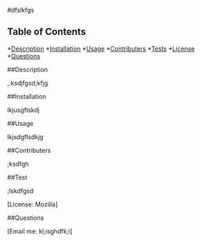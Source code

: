 

  #dfslkfgs

  ## Table of Contents
  *[Description](#description)
  *[Installation](#installation)
  *[Usage](#usage)
  *[Contributers](#contribute)
  *[Tests](#tests)
  *[License](#license)
  *[Questions](#questions)

  <a name='description'></a>
  ##Description

  ,.ksdjfgsd;kfjg

  <a name='installation'></a>
  ##Installation

  lkjusgflskdj

  <a name='usage'></a>
  ##Usage

  lkjsdgflsdkjg

  <a name='contribute'></a>
  ##Contributers

  ;ksdfgh

  <a name='tests'></a>
  ##Test

  ;lskdfgsd

  <a name='license'></a>
  [License: Mozilla]

  <a name='questions'></a>
  ##Questions

  [Email me: kl;isghdfk;i] 

  